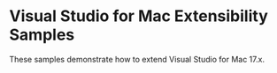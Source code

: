 # Visual Studio for Mac Extensibility Samples

These samples demonstrate how to extend Visual Studio for Mac 17.x. 
